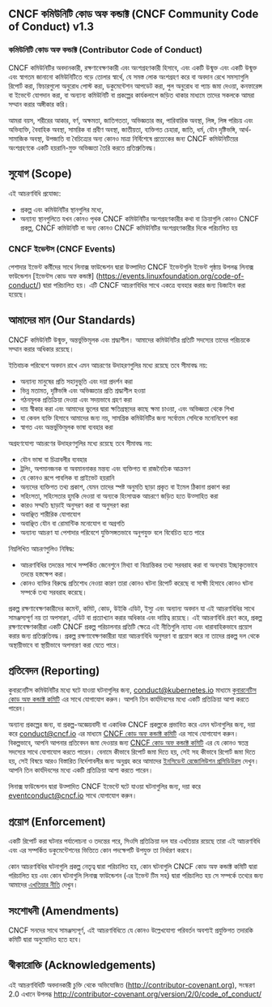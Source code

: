 <!-- Do not edit this file directly. Get the latest from
     https://github.com/cncf/foundation/blob/main/code-of-conduct-languages/bn.md -->
## CNCF কমিউনিটি কোড অফ কন্ডাক্ট (CNCF Community Code of Conduct) v1.3

### কমিউনিটি কোড অফ কন্ডাক্ট (Contributor Code of Conduct)

CNCF কমিউনিটির অবদানকারী, রক্ষণাবেক্ষণকারী এবং অংশগ্রহণকারী হিসাবে, এবং একটি উন্মুক্ত এবং একটি উন্মুক্ত
এবং স্বাগতম জানানো কমিউনিটিতে গড়ে তোলার স্বার্থে, যে সমস্ত লোক অংশগ্রহণ করে বা অবদান রেখে সমস্যাগুলি রিপোর্ট করা,
ফিচারগুলো অনুরোধ পোস্ট করা, ডকুমেন্টেশন আপডেট করা, পুল অনুরোধ বা প্যাচ জমা দেওয়া, কনফারেন্স বা ইভেন্টে যোগদান করা,
বা অন্যান্য কমিউনিটি বা প্রকল্পের কার্যকলাপে জড়িত থাকার মাধ্যমে তাদের সকলকে আমরা সম্মান করার অঙ্গীকার করি।

আমরা বয়স, শরীরের আকার, বর্ণ, অক্ষমতা, জাতিগততা, অভিজ্ঞতার স্তর, পারিবারিক অবস্থা, লিঙ্গ, লিঙ্গ পরিচয় এবং অভিব্যক্তি, বৈবাহিক অবস্থা, সামরিক বা প্রবীণ অবস্থা, জাতীয়তা, ব্যক্তিগত চেহারা, জাতি, ধর্ম, যৌন দৃষ্টিভঙ্গি, আর্থ-সামাজিক অবস্থা, উপজাতি বা বৈচিত্র্যের অন্য কোনও মাত্রা নির্বিশেষে প্রত্যেকের জন্য CNCF কমিউনিটিয়ের অংশগ্রহণকে একটি হয়রানি-মুক্ত অভিজ্ঞতা তৈরি করতে প্রতিশ্রুতিবদ্ধ।

## সুযোগ (Scope)

এই আচরণবিধি প্রযোজ্য:
* প্রকল্প এবং কমিউনিটির স্থানগুলির মধ্যে,
* অন্যান্য স্থানগুলিতে যখন কোনও পৃথক CNCF কমিউনিটির অংশগ্রহণকারীর কথা বা ক্রিয়াগুলি কোনও CNCF প্রকল্প, CNCF কমিউনিটি বা অন্য কোনও CNCF কমিউনিটির অংশগ্রহণকারীর দিকে পরিচালিত হয়

### CNCF ইভেন্টস (CNCF Events)

পেশাদার ইভেন্ট কর্মীদের সাথে লিনাক্স ফাউন্ডেশন দ্বারা উত্পাদিত CNCF ইভেন্টগুলি ইভেন্ট পৃষ্ঠায় উপলব্ধ লিনাক্স ফাউন্ডেশন [ইভেন্টস কোড অফ কন্ডাক্ট] (<https://events.linuxfoundation.org/code-of-conduct/>) দ্বারা পরিচালিত হয়। এটি CNCF আচরণবিধির সাথে একত্রে ব্যবহার করার জন্য ডিজাইন করা হয়েছে।

## আমাদের মান (Our Standards)

CNCF কমিউনিটি উন্মুক্ত, অন্তর্ভুক্তিমূলক এবং শ্রদ্ধাশীল। আমাদের কমিউনিটির প্রতিটি সদস্যের তাদের পরিচয়কে সম্মান করার অধিকার রয়েছে।

ইতিবাচক পরিবেশে অবদান রাখে এমন আচরণের উদাহরণগুলির মধ্যে রয়েছে তবে সীমাবদ্ধ নয়:

* অন্যান্য মানুষের প্রতি সহানুভূতি এবং দয়া প্রদর্শন করা
* ভিন্ন মতামত, দৃষ্টিভঙ্গি এবং অভিজ্ঞতার প্রতি শ্রদ্ধাশীল হওয়া
* গঠনমূলক প্রতিক্রিয়া দেওয়া এবং সদয়ভাবে গ্রহণ করা
* দায় স্বীকার করা এবং আমাদের ভুলের দ্বারা ক্ষতিগ্রস্থদের কাছে ক্ষমা চাওয়া,
  এবং অভিজ্ঞতা থেকে শিখা
* যা কেবল ব্যক্তি হিসাবে আমাদের জন্য নয়, সামগ্রিক কমিউনিটির জন্য সর্বোত্তম সেদিকে
  মনোনিবেশ করা
* স্বাগত এবং অন্তর্ভুক্তিমূলক ভাষা ব্যবহার করা

অগ্রহণযোগ্য আচরণের উদাহরণগুলির মধ্যে রয়েছে তবে সীমাবদ্ধ নয়:

* যৌন ভাষা বা চিত্রাবলীর ব্যবহার
* ট্রলিং, অপমানজনক বা অবমাননাকর মন্তব্য এবং ব্যক্তিগত বা রাজনৈতিক আক্রমণ
* যে কোনও রূপে পাবলিক বা প্রাইভেট হয়রানি
* অন্যদের ব্যক্তিগত তথ্য প্রকাশ, যেমন তাদের স্পষ্ট অনুমতি ছাড়া
  প্রকৃত বা ইমেল ঠিকানা প্রকাশ করা
* সহিংসতা, সহিংসতার হুমকি দেওয়া বা অন্যকে হিংসাত্মক আচরণে জড়িত হতে উত্সাহিত করা
* কারও সম্মতি ছাড়াই অনুসরণ করা বা অনুসরণ করা
* অবাঞ্ছিত শারীরিক যোগাযোগ
* অবাঞ্ছিত যৌন বা রোমান্টিক মনোযোগ বা অগ্রগতি
* অন্যান্য আচরণ যা পেশাদার পরিবেশে যুক্তিসঙ্গতভাবে অনুপযুক্ত বলে
  বিবেচিত হতে পারে

নিম্নলিখিত আচরণগুলিও নিষিদ্ধ:

* আচরণবিধির তদন্তের সাথে সম্পর্কিত জেনেশুনে মিথ্যা বা বিভ্রান্তিকর তথ্য সরবরাহ করা বা অন্যথায় ইচ্ছাকৃতভাবে তদন্তে হস্তক্ষেপ করা।
* কোনও ব্যক্তির বিরুদ্ধে প্রতিশোধ নেওয়া কারণ তারা কোনও ঘটনা রিপোর্ট করেছে বা সাক্ষী হিসাবে কোনও ঘটনা সম্পর্কে তথ্য সরবরাহ করেছে।

প্রকল্প রক্ষণাবেক্ষণকারীদের কমেন্ট, কমিট, কোড, উইকি এডিট, ইস্যু এবং অন্যান্য অবদান যা এই আচরণবিধির সাথে সামঞ্জস্যপূর্ণ নয় তা অপসারণ, এডিট বা প্রত্যাখ্যান করার অধিকার এবং দায়িত্ব রয়েছে।
এই আচরণবিধি গ্রহণ করে, প্রকল্প রক্ষণাবেক্ষণকারীরা একটি CNCF প্রকল্প পরিচালনার প্রতিটি ক্ষেত্রে এই নীতিগুলি ন্যায্য এবং ধারাবাহিকভাবে প্রয়োগ
করার জন্য প্রতিশ্রুতিবদ্ধ।
প্রকল্প রক্ষণাবেক্ষণকারীরা যারা আচরণবিধি অনুসরণ বা প্রয়োগ করে না তাদের প্রকল্প দল থেকে অস্থায়ীভাবে বা স্থায়ীভাবে অপসারণ করা যেতে পারে।

## প্রতিবেদন (Reporting)

কুবারনেটিস কমিউনিটির মধ্যে ঘটে যাওয়া ঘটনাগুলির জন্য, <conduct@kubernetes.io> মাধ্যমে [কুবারনেটিস কোড অফ কন্ডাক্ট কমিটি](https://git.k8s.io/community/committee-code-of-conduct) এর সাথে যোগাযোগ করুন। আপনি তিন কার্যদিবসের মধ্যে একটি প্রতিক্রিয়া আশা করতে পারেন।

অন্যান্য প্রকল্পের জন্য, বা প্রকল্প-অজ্ঞেয়বাদী বা একাধিক CNCF প্রকল্পকে প্রভাবিত করে এমন ঘটনাগুলির জন্য, দয়া করে <conduct@cncf.io> এর মাধ্যমে [CNCF কোড অফ কন্ডাক্ট কমিটি](https://www.cncf.io/conduct/committee/) এর সাথে যোগাযোগ করুন।  বিকল্পভাবে, আপনি আপনার প্রতিবেদন জমা দেওয়ার জন্য [CNCF কোড অফ কন্ডাক্ট কমিটি](https://www.cncf.io/conduct/committee/) এর যে কোনও স্বতন্ত্র সদস্যের সাথে যোগাযোগ করতে পারেন। বেনামে কীভাবে রিপোর্ট জমা দিতে হয়, সেই সহ কীভাবে রিপোর্ট জমা দিতে হয়, সেই বিষয়ে আরও বিস্তারিত নির্দেশাবলীর জন্য অনুগ্রহ করে আমাদের [ইনসিডেন্ট রেজোলিউশন প্রসিডিউরস](https://github.com/cncf/foundation/blob/main/code-of-conduct/coc-incident-resolution-procedures.md) দেখুন। আপনি তিন কার্যদিবসের মধ্যে একটি প্রতিক্রিয়া আশা করতে পারেন।

লিনাক্স ফাউন্ডেশন দ্বারা উত্পাদিত CNCF ইভেন্টে ঘটে যাওয়া ঘটনাগুলির জন্য, দয়া করে <eventconduct@cncf.io> সাথে যোগাযোগ করুন।

## প্রয়োগ (Enforcement)

একটি রিপোর্ট করা ঘটনার পর্যালোচনা ও তদন্তের পরে, সিওসি প্রতিক্রিয়া দল যার এখতিয়ার রয়েছে তারা এই আচরণবিধি এবং এর সম্পর্কিত ডকুমেন্টেশনের ভিত্তিতে কোন পদক্ষেপটি উপযুক্ত তা নির্ধারণ করবে।

কোন আচরণবিধির ঘটনাগুলি প্রকল্প নেতৃত্ব দ্বারা পরিচালিত হয়, কোন ঘটনাগুলি CNCF কোড অফ কন্ডাক্ট কমিটি দ্বারা পরিচালিত হয় এবং কোন ঘটনাগুলি লিনাক্স ফাউন্ডেশন (এর ইভেন্ট টিম সহ) দ্বারা পরিচালিত হয় সে সম্পর্কে তথ্যের জন্য আমাদের [এখতিয়ার নীতি](https://github.com/cncf/foundation/blob/main/code-of-conduct/coc-committee-jurisdiction-policy.md) দেখুন।

## সংশোধনী (Amendments)

CNCF সনদের সাথে সামঞ্জস্যপূর্ণ, এই আচরণবিধিতে যে কোনও উল্লেখযোগ্য পরিবর্তন অবশ্যই প্রযুক্তিগত তদারকি কমিটি দ্বারা অনুমোদিত হতে হবে।

## স্বীকারোক্তি (Acknowledgements)

এই আচরণবিধিটি অবদানকারী চুক্তি থেকে অভিযোজিত
(http://contributor-covenant.org), সংস্করণ 2.0 এখানে উপলব্ধ
http://contributor-covenant.org/version/2/0/code_of_conduct/
